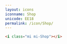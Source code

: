 ```yaml
---
layout: icons
iconname: Shop
unicode: EE18
permalink: /icon/Shop/
---
```


``` html
<i class="mi mi-Shop"></i>
```

